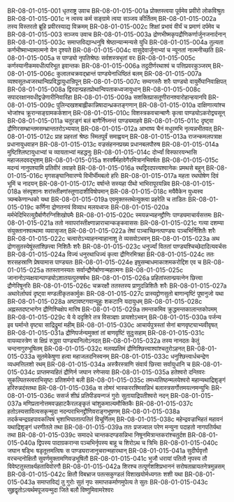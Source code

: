 BR-08-01-015-001  धृतराष्ट्र उवाच
BR-08-01-015-001a प्रोक्तस्त्वया पूर्वमेव प्रवीरो लोकविश्रुतः
BR-08-01-015-001c न त्वस्य कर्म सङ्ग्रामे त्वया सञ्जय कीर्तितम्
BR-08-01-015-002a तस्य विस्तरतो ब्रूहि प्रवीरस्याद्य विक्रमम्
BR-08-01-015-002c शिक्षां प्रभावं वीर्यं च प्रमाणं दर्पमेव च
BR-08-01-015-003  सञ्जय उवाच
BR-08-01-015-003a द्रोणभीष्मकृपद्रौणिकर्णार्जुनजनार्दनान्
BR-08-01-015-003c समाप्तविद्यान्धनुषि श्रेष्ठान्यान्मन्यसे युधि
BR-08-01-015-004a तुल्यता कर्णभीष्माभ्यामात्मनो येन दृश्यते
BR-08-01-015-004c वासुदेवार्जुनाभ्यां च न्यूनतां नात्मनीच्छति
BR-08-01-015-005a स पाण्ड्यो नृपतिश्रेष्ठः सर्वशस्त्रभृतां वरः
BR-08-01-015-005c कर्णस्यानीकमवधीत्परिभूत इवान्तकः
BR-08-01-015-006a तदुदीर्णरथाश्वं च पत्तिप्रवरकुञ्जरम्
BR-08-01-015-006c कुलालचक्रवद्भ्रान्तं पाण्ड्येनाधिष्ठितं बलम्
BR-08-01-015-007a व्यश्वसूतध्वजरथान्विप्रविद्धायुधान्रिपून्
BR-08-01-015-007c सम्यगस्तैः शरैः पाण्ड्यो वायुर्मेघानिवाक्षिपत्
BR-08-01-015-008a द्विरदान्प्रहतप्रोथान्विपताकध्वजायुधान्
BR-08-01-015-008c सपादरक्षानवधीद्वज्रेणारीनिवारिहा
BR-08-01-015-009a सशक्तिप्रासतूणीरानश्वारोहान्हयानपि
BR-08-01-015-009c पुलिन्दखशबाह्लीकान्निषादान्ध्रकतङ्गणान्
BR-08-01-015-010a दाक्षिणात्यांश्च भोजांश्च क्रूरान्सङ्ग्रामकर्कशान्
BR-08-01-015-010c विशस्त्रकवचान्बाणैः कृत्वा पाण्ड्योऽकरोद्व्यसून्
BR-08-01-015-011a चतुरङ्गं बलं बाणैर्निघ्नन्तं पाण्ड्यमाहवे
BR-08-01-015-011c दृष्ट्वा द्रौणिरसम्भ्रान्तमसम्भ्रान्ततरोऽभ्ययात्
BR-08-01-015-012a आभाष्य चैनं मधुरमभि नृत्यन्नभीतवत्
BR-08-01-015-012c प्राह प्रहरतां श्रेष्ठः स्मितपूर्वं समाह्वयन्
BR-08-01-015-013a राजन्कमलपत्राक्ष प्रधानायुधवाहन
BR-08-01-015-013c वज्रसंहननप्रख्य प्रधानबलपौरुष
BR-08-01-015-014a मुष्टिश्लिष्टायुधाभ्यां च व्यायताभ्यां महद्धनुः
BR-08-01-015-014c दोर्भ्यां विस्फारयन्भासि महाजलदवद्भृशम्
BR-08-01-015-015a शरवर्षैर्महावेगैरमित्रानभिवर्षतः
BR-08-01-015-015c मदन्यं नानुपश्यामि प्रतिवीरं तवाहवे
BR-08-01-015-016a रथद्विरदपत्त्यश्वानेकः प्रमथसे बहून्
BR-08-01-015-016c मृगसङ्घानिवारण्ये विभीर्भीमबलो हरिः
BR-08-01-015-017a महता रथघोषेण दिवं भूमिं च नादयन्
BR-08-01-015-017c वर्षान्ते सस्यहा पीथो भाभिरापूरयन्निव
BR-08-01-015-018a संस्पृशानः शरांस्तीक्ष्णांस्तूणादाशीविषोपमान्
BR-08-01-015-018c मयैवैकेन युध्यस्व त्र्यम्बकेणान्धको यथा
BR-08-01-015-019a एवमुक्तस्तथेत्युक्त्वा प्रहरेति च ताडितः
BR-08-01-015-019c कर्णिना द्रोणतनयं विव्याध मलयध्वजः
BR-08-01-015-020a मर्मभेदिभिरत्युग्रैर्बाणैरग्निशिखोपमैः
BR-08-01-015-020c स्मयन्नभ्यहनद्द्रौणिः पाण्ड्यमाचार्यसत्तमः
BR-08-01-015-021a ततो नवापरांस्तीक्ष्णान्नाराचान्कङ्कवाससः
BR-08-01-015-021c गत्या दशम्या संयुक्तानश्वत्थामा व्यवासृजत्
BR-08-01-015-022a तेषां पञ्चाच्छिनत्पाण्ड्यः पञ्चभिर्निशितैः शरैः
BR-08-01-015-022c चत्वारोऽभ्याहनन्वाहानाशु ते व्यसवोऽभवन्
BR-08-01-015-023a अथ द्रोणसुतस्येषूंस्तांश्छित्त्वा निशितैः शरैः
BR-08-01-015-023c धनुर्ज्यां विततां पाण्ड्यश्चिच्छेदादित्यवर्चसः
BR-08-01-015-024a विज्यं धनुरथाधिज्यं कृत्वा द्रौणिरमित्रहा
BR-08-01-015-024c ततः शरसहस्राणि प्रेषयामास पाण्ड्यतः
BR-08-01-015-024e इषुसम्बाधमाकाशमकरोद्दिश एव च
BR-08-01-015-025a ततस्तानस्यतः सर्वान्द्रौणेर्बाणान्महात्मनः
BR-08-01-015-025c जानानोऽप्यक्षयान्पाण्ड्योऽशातयत्पुरुषर्षभः
BR-08-01-015-026a प्रहितांस्तान्प्रयत्नेन छित्त्वा द्रौणेरिषूनरिः
BR-08-01-015-026c चक्ररक्षौ ततस्तस्य प्राणुदन्निशितैः शरैः
BR-08-01-015-027a अथारेर्लाघवं दृष्ट्वा मण्डलीकृतकार्मुकः
BR-08-01-015-027c प्रास्यद्द्रोणसुतो बाणान्वृष्टिं पूषानुजो यथा
BR-08-01-015-028a अष्टावष्टगवान्यूहुः शकटानि यदायुधम्
BR-08-01-015-028c अह्नस्तदष्टभागेन द्रौणिश्चिक्षेप मारिष
BR-08-01-015-029a तमन्तकमिव क्रुद्धमन्तकालान्तकोपमम्
BR-08-01-015-029c ये ये ददृशिरे तत्र विसञ्ज्ञाः प्रायशोऽभवन्
BR-08-01-015-030a पर्जन्य इव घर्मान्ते वृष्ट्या साद्रिद्रुमां महीम्
BR-08-01-015-030c आचार्यपुत्रस्तां सेनां बाणवृष्ट्याभ्यवीवृषत्
BR-08-01-015-031a द्रौणिपर्जन्यमुक्तां तां बाणवृष्टिं सुदुःसहाम्
BR-08-01-015-031c वायव्यास्त्रेण स क्षिप्रं रुद्ध्वा पाण्ड्यानिलोऽनदत्
BR-08-01-015-032a तस्य नानदतः केतुं चन्दनागुरुभूषितम्
BR-08-01-015-032c मलयप्रतिमं द्रौणिश्छित्त्वाश्वांश्चतुरोऽहनत्
BR-08-01-015-033a सूतमेकेषुणा हत्वा महाजलदनिस्वनम्
BR-08-01-015-033c धनुश्छित्त्वार्धचन्द्रेण व्यधमत्तिलशो रथम्
BR-08-01-015-034a अस्त्रैरस्त्राणि संवार्य छित्त्वा सर्वायुधानि च
BR-08-01-015-034c प्राप्तमप्यहितं द्रौणिर्न जघान रणेप्सया
BR-08-01-015-035a हतेश्वरो दन्तिवरः सुकल्पितस्त्वराभिसृष्टः प्रतिशर्मगो बली
BR-08-01-015-035c तमध्यतिष्ठन्मलयेश्वरो महान्यथाद्रिशृङ्गं हरिरुन्नदंस्तथा
BR-08-01-015-036a स तोमरं भास्कररश्मिसन्निभं बलास्त्रसर्गोत्तमयत्नमन्युभिः
BR-08-01-015-036c ससर्ज शीघ्रं प्रतिपीडयन्गजं गुरोः सुतायाद्रिपतीश्वरो नदन्
BR-08-01-015-037a मणिप्रतानोत्तमवज्रहाटकैरलङ्कृतं चांशुकमाल्यमौक्तिकैः
BR-08-01-015-037c हतोऽस्यसावित्यसकृन्मुदा नदन्पराभिनद्द्रौणिवराङ्गभूषणम्
BR-08-01-015-038a तदर्कचन्द्रग्रहपावकत्विषं भृशाभिघातात्पतितं विचूर्णितम्
BR-08-01-015-038c महेन्द्रवज्राभिहतं महावनं यथाद्रिशृङ्गं धरणीतले तथा
BR-08-01-015-039a ततः प्रजज्वाल परेण मन्युना पदाहतो नागपतिर्यथा तथा
BR-08-01-015-039c समादधे चान्तकदण्डसन्निभा निषूनमित्रान्तकरांश्चतुर्दश
BR-08-01-015-040a द्विपस्य पादाग्रकरान्स पञ्चभिर्नृपस्य बाहू च शिरोऽथ च त्रिभिः
BR-08-01-015-040c जघान षड्भिः षडृतूत्तमत्विषः स पाण्ड्यराजानुचरान्महारथान्
BR-08-01-015-041a सुदीर्घवृत्तौ वरचन्दनोक्षितौ सुवर्णमुक्तामणिवज्रभूषितौ
BR-08-01-015-041c भुजौ धरायां पतितौ नृपस्य तौ विवेष्टतुस्तार्क्ष्यहताविवोरगौ
BR-08-01-015-042a शिरश्च तत्पूर्णशशिप्रभाननं सरोषताम्रायतनेत्रमुन्नसम्
BR-08-01-015-042c क्षितौ विबभ्राज पतत्सकुण्डलं विशाखयोर्मध्यगतः शशी यथा
BR-08-01-015-043a समाप्तविद्यं तु गुरोः सुतं नृपः समाप्तकर्माणमुपेत्य ते सुतः
BR-08-01-015-043c सुहृद्वृतोऽत्यर्थमपूजयन्मुदा जिते बलौ विष्णुमिवामरेश्वरः

